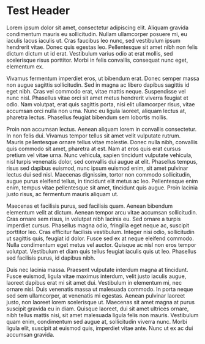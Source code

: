 # Test Header

Lorem ipsum dolor sit amet, consectetur adipiscing elit. Aliquam gravida condimentum mauris eu sollicitudin. Nullam ullamcorper posuere mi, eu iaculis lacus iaculis ut. Cras faucibus leo nunc, sed vestibulum ipsum hendrerit vitae. Donec quis egestas leo. Pellentesque sit amet nibh non felis dictum dictum ut id erat. Vestibulum varius odio at erat mollis, sed scelerisque risus porttitor. Morbi in felis convallis, consequat nunc eget, elementum ex.

Vivamus fermentum imperdiet eros, ut bibendum erat. Donec semper massa non augue sagittis sollicitudin. Sed in magna ac libero dapibus sagittis id eget nibh. Cras vel commodo erat, vitae mattis neque. Suspendisse vel nunc nisl. Phasellus vitae orci sit amet metus hendrerit viverra feugiat et odio. Nam volutpat, erat quis sagittis porta, nisi elit ullamcorper risus, vitae accumsan orci nulla non urna. Nunc eu ligula laoreet, aliquam lectus at, pharetra lectus. Phasellus feugiat bibendum sem lobortis mollis.

Proin non accumsan lectus. Aenean aliquam lorem in convallis consectetur. In non felis dui. Vivamus tempor tellus sit amet velit vulputate rutrum. Mauris pellentesque ornare tellus vitae molestie. Donec nulla nibh, convallis quis commodo sit amet, pharetra at est. Nam at eros quis erat cursus pretium vel vitae urna. Nunc vehicula, sapien tincidunt vulputate vehicula, nisl turpis venenatis dolor, sed convallis dui augue at elit. Phasellus tempus, risus sed dapibus euismod, nunc ipsum euismod enim, sit amet pulvinar lectus dui sed nisl. Maecenas dignissim, tortor non commodo sollicitudin, augue purus eleifend tellus, in tincidunt elit metus ac leo. Pellentesque enim enim, tempus vitae pellentesque sit amet, tincidunt quis augue. Proin lacinia justo risus, ac fermentum mauris aliquam ut.

Maecenas et facilisis purus, sed facilisis quam. Aenean bibendum elementum velit at dictum. Aenean tempor arcu vitae accumsan sollicitudin. Cras ornare sem risus, in volutpat nibh lacinia eu. Sed ornare a turpis imperdiet cursus. Phasellus magna odio, fringilla eget neque ac, suscipit porttitor leo. Cras efficitur facilisis vestibulum. Integer nisi odio, sollicitudin ut sagittis quis, feugiat id dolor. Fusce sed ex at neque eleifend commodo. Nulla condimentum eget metus vel auctor. Quisque ac nisl non eros tempor volutpat. Vestibulum et diam quis tellus feugiat iaculis quis ut leo. Phasellus sed facilisis purus, id dapibus nibh.

Duis nec lacinia massa. Praesent vulputate interdum magna at tincidunt. Fusce euismod, ligula vitae maximus interdum, velit justo iaculis augue, laoreet dapibus erat mi sit amet dui. Vestibulum in elementum mi, nec ornare nisl. Duis venenatis massa ut malesuada commodo. In porta neque sed sem ullamcorper, at venenatis mi egestas. Aenean pulvinar laoreet justo, non laoreet lorem scelerisque ut. Maecenas sit amet magna at purus suscipit gravida eu in diam. Quisque laoreet, dui sit amet ultrices ornare, nibh tellus mattis nisi, sit amet malesuada ligula felis non mauris. Vestibulum quam enim, condimentum sed augue at, sollicitudin viverra nunc. Morbi ligula elit, suscipit at euismod quis, imperdiet vitae ante. Nunc ut ex ac dui accumsan gravida.

